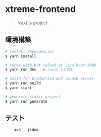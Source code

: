 # xtreme-frontend

> Nuxt.js project

## 環境構築

``` bash
# install dependencies
$ yarn install

# serve with hot reload at localhost:3000
$ yarn run dev   # rails sと同じ

# build for production and launch server
$ yarn run build
$ yarn start

# generate static project
$ yarn run generate
```

## テスト
```
	ava , jsdom 
```
